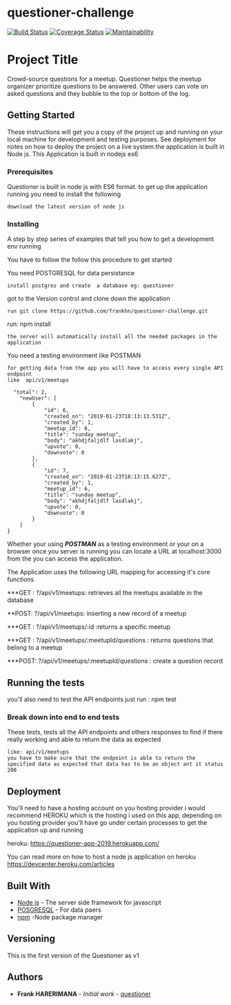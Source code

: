 # questioner-challenge

[![Build Status](https://travis-ci.com/frankhn/questioner-challenge.svg?branch=develop)](https://travis-ci.com/frankhn/questioner-challenge)   [![Coverage Status](https://coveralls.io/repos/github/frankhn/questioner-challenge/badge.svg?branch=develop)](https://coveralls.io/github/frankhn/questioner-challenge?branch=develop)   [![Maintainability](https://api.codeclimate.com/v1/badges/73bc4ea5803f964ad6e2/maintainability)](https://codeclimate.com/github/frankhn/questioner-challenge/maintainability)


 
 
 # Project Title

 Crowd-source questions for a meetup. Questioner helps the meetup organizer prioritize questions to be answered. Other users can vote on asked questions and they bubble to the top or bottom of the log.

## Getting Started

These instructions will get you a copy of the project up and running on your local machine for development and testing purposes. See deployment for notes on how to deploy the project on a live system.the application is built in Node js.
This Application is built in nodejs es6


### Prerequisites

Questioner is built in node js with ES6 format. to get up the application running you need to 
install the following
```
download the latest version of node js 
```

### Installing

A step by step series of examples that tell you how to get a development env running

You have to follow the follow this procedure to get started


You need POSTGRESQL for data persistance
```
install postgres and create  a database eg: questioner
```
got to the Version control and clone down the application
```
run git clone https://github.com/frankhn/questioner-challenge.git

```
run:  npm install

```
the server will automatically install all the needed packages in the application
```


You need a testing environment like POSTMAN

```
for getting data from the app you will have to access every single API endpoint
like  api/v1/meetups
```
```you will end up with data like this:
  "total": 2,
    "newUser": [
        {
            "id": 6,
            "created_on": "2019-01-23T18:13:13.531Z",
            "created_by": 1,
            "meetup_id": 6,
            "title": "sunday meetup",
            "body": "akhdjfaljdlf lasdlakj",
            "upvote": 0,
            "downvote": 0
        },
        {
            "id": 7,
            "created_on": "2019-01-23T18:13:15.627Z",
            "created_by": 1,
            "meetup_id": 6,
            "title": "sunday meetup",
            "body": "akhdjfaljdlf lasdlakj",
            "upvote": 0,
            "downvote": 0
        }
    ]
}
```
Whether your using ***POSTMAN*** as a testing environment or your on a browser once you server is running you can locate a 
 URL at localhost:3000 from the you can access the application.


The Application uses the following URL mapping for accessing it's core functions 

***GET :   ?/api/v1/meetups: retrieves all the meetups available in the database

**POST:  ?/api/v1/meetups: inserting a new record of a meetup

***GET :  ?/api/v1/meetups/:id :returns a specific meetup

***GET :  ?/api/v1/meetups/:meetupId/questions : returns questions that belong to a meetup

***POST:  ?/api/v1/meetups/:meetupId/questions : create a question record 


## Running the tests

you'll also need to test the API endpoints
just run : npm test

### Break down into end to end tests

These tests, tests all the API endpoints and others responses to find if there really working and able to return the data as expected

```
like: api/v1/meetups
you have to make sure that the endpoint is able to return the specified data as expected that data has to be an object ant it status 200
```

## Deployment

You'll need to have a hosting account on you hosting provider
i would recommend HEROKU which is the hosting i used on this app, depending on you hosting provider you'll have go under certain processes to get the application up and running 

heroku: https://questioner-app-2019.herokuapp.com/


You can read more on how to host a node js application on heroku https://devcenter.heroku.com/articles
## Built With

* [Node js](https://nodejs.org/en/) - The server side framework for javascript
* [POSGRESQL](https://www.postgresql.org/download/) - For data paers
* [npm](http://npmj.org/) -Node package manager

## Versioning

This is the first version of the Questioner as v1

## Authors

* **Frank HARERIMANA** - *Initial work* - [questioner](https://github.com/frankhn)


